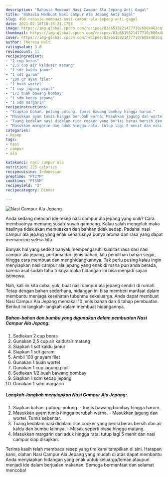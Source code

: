 ```yaml
---
description: "Rahasia Membuat Nasi Campur Ala Jepang Anti Gagal"
title: "Rahasia Membuat Nasi Campur Ala Jepang Anti Gagal"
slug: 490-rahasia-membuat-nasi-campur-ala-jepang-anti-gagal
date: 2021-02-18T18:38:21.175Z
image: https://img-global.cpcdn.com/recipes/83e6515821477710/680x482cq70/nasi-campur-ala-jepang-foto-resep-utama.jpg
thumbnail: https://img-global.cpcdn.com/recipes/83e6515821477710/680x482cq70/nasi-campur-ala-jepang-foto-resep-utama.jpg
cover: https://img-global.cpcdn.com/recipes/83e6515821477710/680x482cq70/nasi-campur-ala-jepang-foto-resep-utama.jpg
author: Theresa Holt
ratingvalue: 3.8
reviewcount: 11
recipeingredient:
- "2 cup beras"
- "2,5 cup air kalduair matang"
- "1 sdt kaldu jamur"
- "1 sdt garam"
- "100 gr ayam filet"
- "1 buah wortel"
- "1 cup jagung pipil"
- "1/2 buah bawang bombay"
- "1 sdm kecap jepang"
- "1 sdm margarin"
recipeinstructions:
- "Siapkan bahan. potong-potong. tumis bawang bombay hingga harum."
- "Masukkan ayam tumis hingga berubah warna. Masukkan jagung dan wortel. Tumis sebentar."
- "Tuang kedalam nasi didalam rice cooker yang berisi beras bersih dan air kaldu dan bumbu lainnya. Masak seperti biasa hingga matang."
- "Masukkan margarin dan aduk hingga rata. tutup lagi 5 menit dan nasi campur siap disajikan."
categories:
- Resep
tags:
- nasi
- campur
- ala

katakunci: nasi campur ala 
nutrition: 225 calories
recipecuisine: Indonesian
preptime: "PT27M"
cooktime: "PT55M"
recipeyield: "3"
recipecategory: Dinner

---
```



![Nasi Campur Ala Jepang](https://img-global.cpcdn.com/recipes/83e6515821477710/680x482cq70/nasi-campur-ala-jepang-foto-resep-utama.jpg)

Anda sedang mencari ide resep nasi campur ala jepang yang unik? Cara membuatnya memang susah-susah gampang. Kalau salah mengolah maka hasilnya tidak akan memuaskan dan bahkan tidak sedap. Padahal nasi campur ala jepang yang enak seharusnya punya aroma dan rasa yang dapat memancing selera kita.

Banyak hal yang sedikit banyak mempengaruhi kualitas rasa dari nasi campur ala jepang, pertama dari jenis bahan, lalu pemilihan bahan segar, hingga cara membuat dan menghidangkannya. Tak perlu pusing kalau ingin menyiapkan nasi campur ala jepang yang enak di mana pun anda berada, karena asal sudah tahu triknya maka hidangan ini bisa menjadi sajian istimewa.




Nah, kali ini kita coba, yuk, buat nasi campur ala jepang sendiri di rumah. Tetap dengan bahan sederhana, hidangan ini bisa memberi manfaat dalam membantu menjaga kesehatan tubuhmu sekeluarga. Anda dapat membuat Nasi Campur Ala Jepang memakai 10 jenis bahan dan 4 tahap pembuatan. Berikut ini langkah-langkah dalam membuat hidangannya.

<!--inarticleads1-->

##### Bahan-bahan dan bumbu yang digunakan dalam pembuatan Nasi Campur Ala Jepang:

1. Sediakan 2 cup beras
1. Gunakan 2,5 cup air kaldu/air matang
1. Siapkan 1 sdt kaldu jamur
1. Siapkan 1 sdt garam
1. Ambil 100 gr ayam filet
1. Gunakan 1 buah wortel
1. Gunakan 1 cup jagung pipil
1. Sediakan 1/2 buah bawang bombay
1. Siapkan 1 sdm kecap jepang
1. Gunakan 1 sdm margarin




<!--inarticleads2-->

##### Langkah-langkah menyiapkan Nasi Campur Ala Jepang:

1. Siapkan bahan. potong-potong. - tumis bawang bombay hingga harum.
1. Masukkan ayam tumis hingga berubah warna. - Masukkan jagung dan wortel. Tumis sebentar.
1. Tuang kedalam nasi didalam rice cooker yang berisi beras bersih dan air kaldu dan bumbu lainnya. - Masak seperti biasa hingga matang.
1. Masukkan margarin dan aduk hingga rata. tutup lagi 5 menit dan nasi campur siap disajikan.




Terima kasih telah membaca resep yang tim kami tampilkan di sini. Harapan kami, olahan Nasi Campur Ala Jepang yang mudah di atas dapat membantu Anda menyiapkan hidangan yang enak untuk keluarga/teman ataupun menjadi ide dalam berjualan makanan. Semoga bermanfaat dan selamat mencoba!
